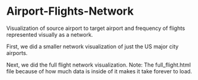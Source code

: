 # Airport-Flights-Network
Visualization of source airport to target airport and frequency of flights represented visually as a network. 

First, we did a smaller network visualization of just the US major city airports.

Next, we did the full flight network visualization. Note: The full_flight.html file because of how much data is inside of it makes it take forever to load. 
